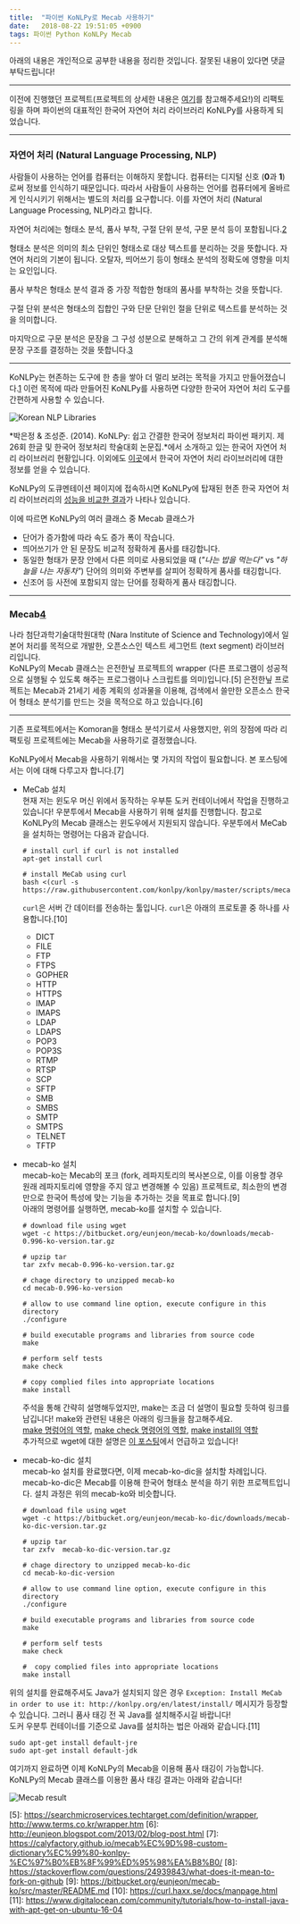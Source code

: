 ```yaml
---
title:  "파이썬 KoNLPy로 Mecab 사용하기"
date:   2018-08-22 19:51:05 +0900
tags: 파이썬 Python KoNLPy Mecab 
---
```

아래의 내용은 개인적으로 공부한 내용을 정리한 것입니다. 잘못된 내용이 있다면 댓글 부탁드립니다!

- - -

이전에 진행했던 프로젝트(프로젝트의 상세한 내용은 [여기](../selenium-web-scraper)를 참고해주세요!)의 리팩토링을 하며 파이썬의 대표적인 한국어 자연어 처리 라이브러리 KoNLPy를 사용하게 되었습니다.  

- - -
### 자연어 처리 (Natural Language Processing, NLP)
사람들이 사용하는 언어를 컴퓨터는 이해하지 못합니다. 컴퓨터는 디지털 신호 (**0**과 **1**)로써 정보를 인식하기 때문입니다. 따라서 사람들이 사용하는 언어를 컴퓨터에게 올바르게 인식시키기 위해서는 별도의 처리를 요구합니다. 이를 자연어 처리 (Natural Language Processing, NLP)라고 합니다.  

자연어 처리에는 형태소 분석, 품사 부착, 구절 단위 분석, 구문 분석 등이 포함됩니다.[2]  

형태소 분석은 의미의 최소 단위인 형태소로 대상 텍스트를 분리하는 것을 뜻합니다. 자연어 처리의 기본이 됩니다. 오탈자, 띄어쓰기 등이 형태소 분석의 정확도에 영향을 미치는 요인입니다.  

품사 부착은 형태소 분석 결과 중 가장 적합한 형태의 품사를 부착하는 것을 뜻합니다.  

구절 단위 분석은 형태소의 집합인 구와 단문 단위인 절을 단위로 텍스트를 분석하는 것을 의미합니다.  

마지막으로 구문 분석은 문장을 그 구성 성분으로 분해하고 그 간의 위계 관계를 분석해 문장 구조를 결정하는 것을 뜻합니다.[3]

- - -

KoNLPy는 현존하는 도구에 한 층을 쌓아 더 멀리 보려는 목적을 가지고 만들어졌습니다.[1] 이런 목적에 따라 만들어진 KoNLPy를 사용하면 다양한 한국어 자연어 처리 도구를 간편하게 사용할 수 있습니다.  

![Korean NLP Libraries](../assets/images/2018-08-25-konly-mecab-01-korean-nlp-libraries.png) 


*박은정 & 조성준. (2014). KoNLPy: 쉽고 간결한 한국어 정보처리 파이썬 패키지. 제 26회 한글 및 한국어 정보처리 학술대회 논문집.*에서 소개하고 있는 한국어 자연어 처리 라이브러리 현황입니다. 이외에도 [이곳](https://github.com/krikit/hanal/wiki/%ED%95%9C%EA%B5%AD%EC%96%B4-%ED%98%95%ED%83%9C%EC%86%8C-%EB%B6%84%EC%84%9D%EA%B8%B0-%EB%8F%99%ED%96%A5)에서 한국어 자연어 처리 라이브러리에 대한 정보를 얻을 수 있습니다.  

KoNLPy의 도큐멘테이션 페이지에 접속하시면 KoNLPy에 탑재된 현존 한국 자연어 처리 라이브러리의 [성능을 비교한 결과](https://konlpy-ko.readthedocs.io/ko/v0.4.3/morph/#comparison-between-pos-tagging-classes)가 나타나 있습니다.  

이에 따르면 KoNLPy의 여러 클래스 중 Mecab 클래스가 
* 단어가 증가함에 따라 속도 증가 폭이 작습니다.
* 띄어쓰기가 안 된 문장도 비교적 정확하게 품사를 태깅합니다.
* 동일한 형태가 문장 안에서 다른 의미로 사용되었을 때 (*"나는 밥을 먹는다"* vs *"하늘을 나는 자동차"*) 단어의 의미와 주변부를 살피어 정확하게 품사를 태깅합니다. 
* 신조어 등 사전에 포함되지 않는 단어를 정확하게 품사 태깅합니다.  

- - -
### Mecab[4]
나라 첨단과학기술대학원대학 (Nara Institute of Science and Technology)에서 일본어 처리를 목적으로 개발한, 오픈소스인 텍스트 세그먼트 (text segment) 라이브러리입니다.  
KoNLPy의 Mecab 클래스는 은전한닢 프로젝트의 wrapper (다른 프로그램이 성공적으로 실행될 수 있도록 해주는 프로그램이나 스크립트를 의미)입니다.[5] 은전한닢 프로젝트는 Mecab과 21세기 세종 계획의 성과물을 이용해, 검색에서 쓸만한 오픈소스 한국어 형태소 분석기를 만드는 것을 목적으로 하고 있습니다.[6]  
- - -

기존 프로젝트에서는 Komoran을 형태소 분석기로서 사용했지만, 위의 장점에 따라 리팩토링 프로젝트에는 Mecab을 사용하기로 결정했습니다.  

KoNLPy에서 Mecab을 사용하기 위해서는 몇 가지의 작업이 필요합니다. 본 포스팅에서는 이에 대해 다루고자 합니다.[7]

* MeCab 설치  
    현재 저는 윈도우 머신 위에서 동작하는 우부툰 도커 컨테이너에서 작업을 진행하고 있습니다! 우분투에서 Mecab을 사용하기 위해 설치를 진행합니다. 참고로 KoNLPy의 Mecab 클래스는 윈도우에서 지원되지 않습니다. 우분투에서 MeCab을 설치하는 명령어는 다음과 같습니다.
    ```
    # install curl if curl is not installed
    apt-get install curl

    # install MeCab using curl
    bash <(curl -s https://raw.githubusercontent.com/konlpy/konlpy/master/scripts/mecab.sh)
    ```
    ```curl```은 서버 간 데이터를 전송하는 툴입니다. ```curl```은 아래의 프로토콜 중 하나를 사용합니다.[10]
    * DICT
    * FILE
    * FTP
    * FTPS
    * GOPHER
    * HTTP
    * HTTPS
    * IMAP
    * IMAPS
    * LDAP
    * LDAPS
    * POP3
    * POP3S
    * RTMP
    * RTSP 
    * SCP 
    * SFTP 
    * SMB 
    * SMBS 
    * SMTP 
    * SMTPS 
    * TELNET
    * TFTP

* mecab-ko 설치  
    mecab-ko는 Mecab의 포크 (fork, 레파지토리의 복사본으로, 이를 이용할 경우 원래 레파지토리에 영향을 주지 않고 변경해볼 수 있음) 프로젝트로, 최소한의 변경만으로 한국어 특성에 맞는 기능을 추가하는 것을 목표로 합니다.[9]   
    아래의 명령어를 실행하면, mecab-ko를 설치할 수 있습니다.  
    ```
    # download file using wget
    wget -c https://bitbucket.org/eunjeon/mecab-ko/downloads/mecab-0.996-ko-version.tar.gz

    # upzip tar
    tar zxfv mecab-0.996-ko-version.tar.gz

    # chage directory to unzipped mecab-ko
    cd mecab-0.996-ko-version

    # allow to use command line option, execute configure in this directory
    ./configure

    # build executable programs and libraries from source code
    make

    # perform self tests 
    make check

    # copy complied files into appropriate locations
    make install 
    ```
    주석을 통해 간략히 설명해두었지만, make는 조금 더 설명이 필요할 듯하여 링크를 남깁니다! make와 관련된 내용은 아래의 링크들을 참고해주세요.  
    [make 명렁어의 역할](https://www.computerhope.com/unix/umake.htm), [make check 명령어의 역할](https://stackoverflow.com/questions/1735473/what-does-make-check-do), [make install의 역할](https://superuser.com/questions/360178/what-does-make-install-do)  
    추가적으로 wget에 대한 설명은 [이 포스팅](../selenium-web-scraper)에서 언급하고 있습니다!

* mecab-ko-dic 설치  
    mecab-ko 설치를 완료했다면, 이제 mecab-ko-dic을 설치할 차례입니다. mecab-ko-dic은 Mecab를 이용해 한국어 형태소 분석을 하기 위한 프로젝트입니다. 설치 과정은 위의 mecab-ko와 비슷합니다.
    ```
    # download file using wget
    wget -c https://bitbucket.org/eunjeon/mecab-ko-dic/downloads/mecab-ko-dic-version.tar.gz

    # upzip tar
    tar zxfv  mecab-ko-dic-version.tar.gz

    # chage directory to unzipped mecab-ko-dic     
    cd mecab-ko-dic-version

    # allow to use command line option, execute configure in this directory
    ./configure

    # build executable programs and libraries from source code
    make

    # perform self tests 
    make check

    #  copy complied files into appropriate locations
    make install
    ```


위의 설치를 완료해주셔도 Java가 설치되지 않은 경우 ```Exception: Install MeCab in order to use it: http://konlpy.org/en/latest/install/``` 메시지가 등장할 수 있습니다. 그러니 품사 태깅 전 꼭 Java를 설치해주시길 바랍니다!  
도커 우분투 컨테이너를 기준으로 Java를 설치하는 법은 아래와 같습니다.[11]    
```
sudo apt-get install default-jre
sudo apt-get install default-jdk
```


여기까지 완료하면 이제 KoNLPy의 Mecab을 이용해 품사 태깅이 가능합니다. KoNLPy의 Mecab 클래스를 이용한 품사 태깅 결과는 아래와 같습니다!

![Mecab result](../assets/images/2018-08-25-konly-mecab-02-mecab-result.png)
 
[1]: https://konlpy-ko.readthedocs.io/ko/v0.4.3/
[2]: https://ko.wikipedia.org/wiki/%EC%9E%90%EC%97%B0_%EC%96%B8%EC%96%B4_%EC%B2%98%EB%A6%AC
[3]: https://ko.wikipedia.org/wiki/%EA%B5%AC%EB%AC%B8_%EB%B6%84%EC%84%9D
[4]: https://en.wikipedia.org/wiki/MeCab
[5]: https://searchmicroservices.techtarget.com/definition/wrapper, http://www.terms.co.kr/wrapper.htm
[6]: http://eunjeon.blogspot.com/2013/02/blog-post.html
[7]: https://calyfactory.github.io/mecab%EC%9D%98-custom-dictionary%EC%99%80-konlpy-%EC%97%B0%EB%8F%99%ED%95%98%EA%B8%B0/
[8]: https://stackoverflow.com/questions/24939843/what-does-it-mean-to-fork-on-github
[9]: https://bitbucket.org/eunjeon/mecab-ko/src/master/README.md
[10]: https://curl.haxx.se/docs/manpage.html
[11]: https://www.digitalocean.com/community/tutorials/how-to-install-java-with-apt-get-on-ubuntu-16-04